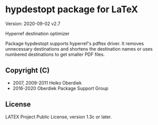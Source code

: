 # hypdestopt package for LaTeX

Version: 2020-09-02 v2.7

Hyperref destination optimizer

Package hypdestopt supports hyperref's
pdftex driver. It removes unnecessary destinations
and shortens the destination names or uses numbered destinations
to get smaller PDF files.

## Copyright (C)
* 2007, 2009-2011  Heiko Oberdiek
* 2016-2020        Oberdiek Package Support Group

## License
LATEX Project Public License, version 1.3c or later.
